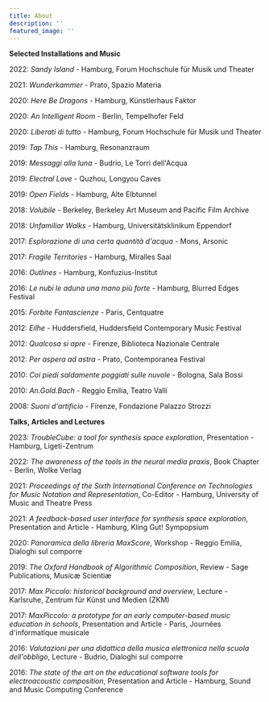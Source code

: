 ```yaml
---
title: About
description: ''
featured_image: ''
---
```


__Selected Installations and Music__

2022: _Sandy Island_ - Hamburg, Forum Hochschule für Musik und Theater

2021: _Wunderkammer_ - Prato, Spazio Materia

2020: _Here Be Dragons_ - Hamburg, Künstlerhaus Faktor 

2020: _An Intelligent Room_ - Berlin, Tempelhofer Feld

2020: _Liberati di tutto_ - Hamburg, Forum Hochschule für Musik und Theater

2019: _Tap This_ - Hamburg, Resonanzraum

2019: _Messaggi alla luna_ - Budrio, Le Torri dell'Acqua

2019: _Electral Love_ - Quzhou, Longyou Caves

2019: _Open Fields_ - Hamburg, Alte Elbtunnel

2018: _Volubile_ - Berkeley, Berkeley Art Museum and Pacific Film Archive 

2018: _Unfamiliar Walks_ - Hamburg, Universitätsklinikum Eppendorf

2017: _Esplorazione di una certa quantità d'acqua_ - Mons, Arsonic

2017: _Fragile Territories_ - Hamburg, Miralles Saal

2016: _Outlines_ - Hamburg, Konfuzius-Institut

2016: _Le nubi le aduna una mano più forte_ - Hamburg, Blurred Edges Festival

2015: _Forbite Fantascienze_ - Paris, Centquatre

2012: _Eilhe_ - Huddersfield, Huddersfield Contemporary Music Festival

2012: _Qualcosa si apre_ - Firenze, Biblioteca Nazionale Centrale

2012: _Per aspera ad astra_ - Prato, Contemporanea Festival

2010: _Coi piedi saldamente poggiati sulle nuvole_ - Bologna, Sala Bossi

2010: _An.Gold.Bach_ - Reggio Emilia, Teatro Valli

2008: _Suoni d'artificio_ - Firenze, Fondazione Palazzo Strozzi




__Talks, Articles and Lectures__

2023: _TroubleCube: a tool for synthesis space exploration_, Presentation - Hamburg, Ligeti-Zentrum 

2022: _The awareness of the tools in the neural media praxis_, Book Chapter - Berlin, Wolke Verlag

2021: _Proceedings of the Sixth International Conference on Technologies for Music Notation and Representation_, Co-Editor - Hamburg, University of Music and Theatre Press

2021: _A feedback-based user interface for synthesis space exploration_, Presentation and Article - Hamburg, Kling Gut! Sympopsium

2020: _Panoramica della libreria MaxScore_, Workshop - Reggio Emilia, Dialoghi sul comporre

2019: _The Oxford Handbook of Algorithmic Composition_, Review - Sage Publications, Musicæ Scientiæ

2017: _Max Piccolo: historical background and overview_, Lecture - Karlsruhe, Zentrum für Künst und Medien (ZKM)

2017: _MaxPiccolo: a prototype for an early computer-based music education in schools_, Presentation and Article - Paris, Journées d'informatique musicale

2016: _Valutazioni per una didattica della musica elettronica nella scuola dell'obbligo_, Lecture - Budrio, Dialoghi sul comporre

2016: _The state of the art on the educational software tools for electroacoustic composition_, Presentation and Article - Hamburg, Sound and Music Computing Conference